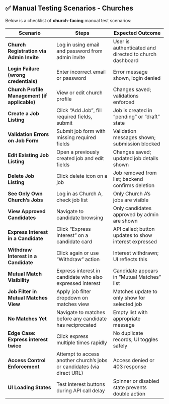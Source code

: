 ## **✅ Manual Testing Scenarios \- Churches**

Below is a checklist of **church-facing** manual test scenarios:

| Scenario | Steps | Expected Outcome |
| ----- | ----- | ----- |
| **Church Registration via Admin Invite** | Log in using email and password from admin invite | User is authenticated and directed to church dashboard |
| **Login Failure (wrong credentials)** | Enter incorrect email or password | Error message shown, login denied |
| **Church Profile Management (if applicable)** | View or edit church profile | Changes saved; validations enforced |
| **Create a Job Listing** | Click “Add Job”, fill required fields, submit | Job is created in “pending” or “draft” state |
| **Validation Errors on Job Form** | Submit job form with missing required fields | Validation messages shown; submission blocked |
| **Edit Existing Job Listing** | Open a previously created job and edit fields | Changes saved; updated job details shown |
| **Delete Job Listing** | Click delete icon on a job | Job removed from list; backend confirms deletion |
| **See Only Own Church’s Jobs** | Log in as Church A, check job list | Only Church A’s jobs are visible |
| **View Approved Candidates** | Navigate to candidate browsing | Only candidates approved by admin are shown |
| **Express Interest in a Candidate** | Click “Express Interest” on a candidate card | API called; button updates to show interest expressed |
| **Withdraw Interest in a Candidate** | Click again or use “Withdraw” action | Interest withdrawn; UI reflects this |
| **Mutual Match Visibility** | Express interest in candidate who also expressed interest | Candidate appears in “Mutual Matches” list |
| **Job Filter in Mutual Matches View** | Apply job filter dropdown on matches view | Matches update to only show for selected job |
| **No Matches Yet** | Navigate to matches before any candidate has reciprocated | Empty list with appropriate message |
| **Edge Case: Express interest twice** | Click express multiple times rapidly | No duplicate records; UI toggles safely |
| **Access Control Enforcement** | Attempt to access another church’s jobs or candidates (via direct URL) | Access denied or 403 response |
| **UI Loading States** | Test interest buttons during API call delay | Spinner or disabled state prevents double action |

